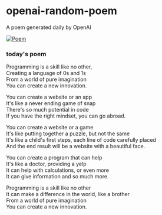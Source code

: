 
# openai-random-poem
 A poem generated daily by OpenAI

[![Poem](https://github.com/fbiego/openai-random-poem/actions/workflows/main.yml/badge.svg)](https://github.com/fbiego/openai-random-poem/actions/workflows/main.yml)

### today's poem  
  
Programming is a skill like no other,  
Creating a language of 0s and 1s  
From a world of pure imagination  
You can create a new innovation.  
  
You can create a website or an app  
It's like a never ending game of snap  
There's so much potential in code  
If you have the right mindset, you can go abroad.  
  
You can create a website or a game  
It's like putting together a puzzle, but not the same  
It's like a child's first steps, each line of code carefully placed  
And the end result will be a website with a beautiful face.  
  
You can create a program that can help  
It's like a doctor, providing a yelp  
It can help with calculations, or even more  
It can give information and so much more.  
  
Programming is a skill like no other  
It can make a difference in the world, like a brother  
From a world of pure imagination  
You can create a new innovation.